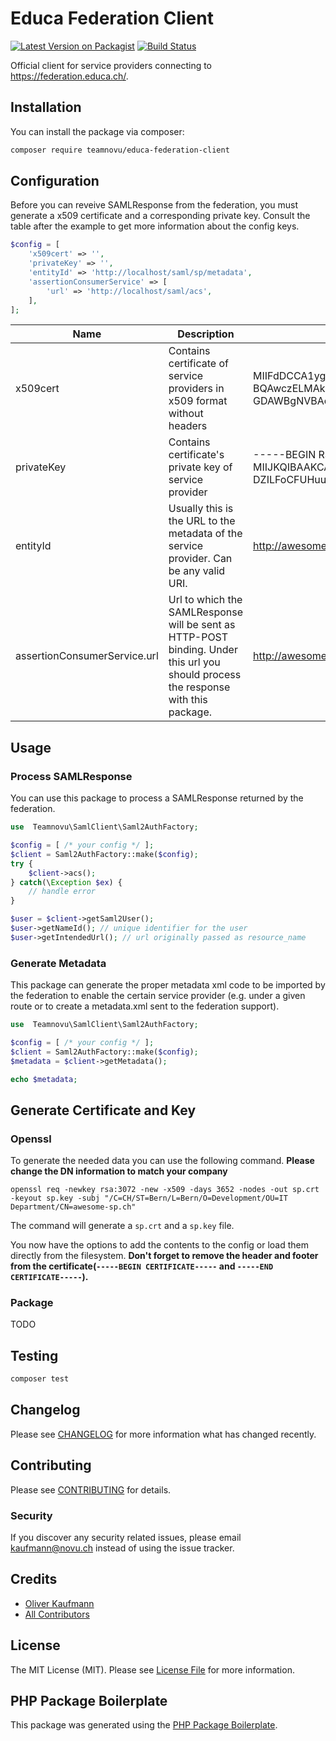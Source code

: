 # Educa Federation Client

[![Latest Version on Packagist](https://img.shields.io/packagist/v/teamnovu/educa-federation-client.svg?style=flat-square)](https://packagist.org/packages/teamnovu/educa-federation-client)
[![Build Status](https://img.shields.io/travis/teamnovu/educa-federation-client/master.svg?style=flat-square)](https://travis-ci.org/teamnovu/educa-federation-client)

Official client for service providers connecting to https://federation.educa.ch/.

## Installation

You can install the package via composer:

```bash
composer require teamnovu/educa-federation-client
```

## Configuration

Before you can reveive SAMLResponse from the federation, you must generate a x509 certificate and a corresponding private key. Consult the table after the example to get more information about the config keys.

```php
$config = [
    'x509cert' => '',
    'privateKey' => '',
    'entityId' => 'http://localhost/saml/sp/metadata',
    'assertionConsumerService' => [
        'url' => 'http://localhost/saml/acs',
    ],
];
```


| Name                         | Description                                                                                                                   | Example                                                                                                                                                                                       |
|------------------------------|-------------------------------------------------------------------------------------------------------------------------------|-----------------------------------------------------------------------------------------------------------------------------------------------------------------------------------------------|
| x509cert                     | Contains certificate of service providers in x509 format without headers                                                      | MIIFdDCCA1ygAwIBAgIUPNptL10Zxoxj/AJLnVVpc2oA0KIwDQYJKoZIhvcNAQEF BQAwczELMAkGA1UEBgwCQ0gxDTALBgNVBAgMBEJlcm4xDTALBgNVBAcMBFRodW4x GDAWBgNVBAoMD0V4YW1wbGUgQ29tcGFueTEWMBQGA1UECwwNSVQgRGVw... |
| privateKey                   | Contains certificate's private key of service provider                                                                        | -----BEGIN RSA PRIVATE KEY----- MIIJKQIBAAKCAgEAxT4Lt3bww5lsdEIk4WVcQ8LqTmK+k0kV8g/6SRi1lhr1TJ/u DZILFoCFUHuuqN9Vlh...                                                                        |
| entityId                     | Usually this is the URL to the metadata of the service provider. Can be any valid URI.                                        | http://awesome-sp.ch/saml/sp/metadata                                                                                                                                                         |
| assertionConsumerService.url | Url to which the SAMLResponse will be sent as HTTP-POST binding. Under this url you should process the response with this package. | http://awesome-sp.ch/saml/sp/acs                                                                                                                                                              |


## Usage

### Process SAMLResponse

You can use this package to process a SAMLResponse returned by the federation.

```php
use  Teamnovu\SamlClient\Saml2AuthFactory;

$config = [ /* your config */ ];
$client = Saml2AuthFactory::make($config);
try {
    $client->acs();
} catch(\Exception $ex) {
    // handle error
}

$user = $client->getSaml2User();
$user->getNameId(); // unique identifier for the user
$user->getIntendedUrl(); // url originally passed as resource_name

```

### Generate Metadata

This package can generate the proper metadata xml code to be imported by the federation to enable the certain service provider (e.g. under a given route or to create a metadata.xml sent to the federation support).

```php
use  Teamnovu\SamlClient\Saml2AuthFactory;

$config = [ /* your config */ ];
$client = Saml2AuthFactory::make($config);
$metadata = $client->getMetadata();

echo $metadata;
```

## Generate Certificate and Key

### Openssl

To generate the needed data you can use the following command. **Please change the DN information to match your company**

    openssl req -newkey rsa:3072 -new -x509 -days 3652 -nodes -out sp.crt -keyout sp.key -subj "/C=CH/ST=Bern/L=Bern/O=Development/OU=IT Department/CN=awesome-sp.ch"

The command will generate a `sp.crt` and a `sp.key` file.

You now have the options to add the contents to the config or load them directly from the filesystem. **Don't forget to remove the header and footer from the certificate(`-----BEGIN CERTIFICATE-----` and `-----END CERTIFICATE-----`).**

### Package

TODO

## Testing

```bash
composer test
```

## Changelog

Please see [CHANGELOG](CHANGELOG.md) for more information what has changed recently.

## Contributing

Please see [CONTRIBUTING](CONTRIBUTING.md) for details.

### Security

If you discover any security related issues, please email kaufmann@novu.ch instead of using the issue tracker.

## Credits

-   [Oliver Kaufmann](https://github.com/teamnovu)
-   [All Contributors](../../contributors)

## License

The MIT License (MIT). Please see [License File](LICENSE.md) for more information.

## PHP Package Boilerplate

This package was generated using the [PHP Package Boilerplate](https://laravelpackageboilerplate.com).
